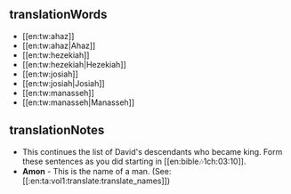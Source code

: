 ## translationWords

* [[en:tw:ahaz]]
* [[en:tw:ahaz|Ahaz]]
* [[en:tw:hezekiah]]
* [[en:tw:hezekiah|Hezekiah]]
* [[en:tw:josiah]]
* [[en:tw:josiah|Josiah]]
* [[en:tw:manasseh]]
* [[en:tw:manasseh|Manasseh]]

## translationNotes

* This continues the list of David's descendants who became king. Form these sentences as you did starting in [[en:bible:notes:1ch:03:10]].
* **Amon** - This is the name of a man. (See: [[:en:ta:vol1:translate:translate_names]])

